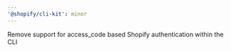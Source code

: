 ```yaml
---
'@shopify/cli-kit': minor
---
```


Remove support for access_code based Shopify authentication within the CLI
